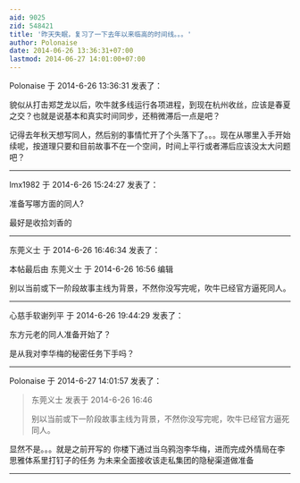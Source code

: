 ```yaml
---
aid: 9025
zid: 548421
title: '昨天失眠，复习了一下去年以来临高的时间线。。。'
author: Polonaise
date: 2014-06-26 13:36:31+07:00
lastmod: 2014-06-27 14:01:00+07:00
---
```


Polonaise 于 2014-6-26 13:36:31 发表了：

貌似从打击郑芝龙以后，吹牛就多线运行各项进程，到现在杭州收丝，应该是春夏之交？也就是说基本和真实时间同步，还稍微滞后一点是吧？

记得去年秋天想写同人，然后别的事情忙开了个头落下了。。。现在从哪里入手开始续呢，按道理只要和目前故事不在一个空间，时间上平行或者滞后应该没太大问题吧？

---------

lmx1982 于 2014-6-26 15:24:27 发表了：

准备写哪方面的同人?

最好是收拾刘香的

---------

东莞义士 于 2014-6-26 16:46:34 发表了：

本帖最后由 东莞义士 于 2014-6-26 16:56 编辑 

别以当前或下一阶段故事主线为背景，不然你没写完呢，吹牛已经官方逼死同人。

---------

心慈手软谢列平 于 2014-6-26 19:44:29 发表了：

东方元老的同人准备开始了？

是从我对李华梅的秘密任务下手吗？

---------

Polonaise 于 2014-6-27 14:01:57 发表了：

> 东莞义士 发表于 2014-6-26 16:46
> 
> 别以当前或下一阶段故事主线为背景，不然你没写完呢，吹牛已经官方逼死同人。



显然不是。。。就是之前开写的 你楼下通过当乌鸦泡李华梅，进而完成外情局在李思雅体系里打钉子的任务 为未来全面接收该走私集团的隐秘渠道做准备

---------

